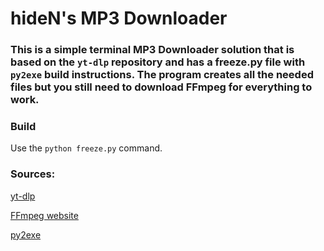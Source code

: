 # hideN's MP3 Downloader
### This is a simple terminal MP3 Downloader solution that is based on the `yt-dlp` repository and has a freeze.py file with `py2exe` build instructions. The program creates all the needed files but you still need to download FFmpeg for everything to work.

### Build

Use the `python freeze.py` command.

### Sources:

[yt-dlp](https://github.com/yt-dlp/yt-dlp)

[FFmpeg website](https://ffmpeg.org/)

[py2exe](https://github.com/py2exe/py2exe)